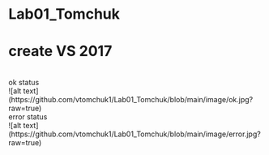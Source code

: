 # Lab01_Tomchuk
# create VS 2017
</br>
ok status
</br>
![alt text](https://github.com/vtomchuk1/Lab01_Tomchuk/blob/main/image/ok.jpg?raw=true)
</br>
error status
</br>
![alt text](https://github.com/vtomchuk1/Lab01_Tomchuk/blob/main/image/error.jpg?raw=true)
</br>
